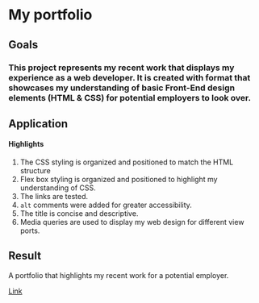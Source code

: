 # My portfolio

## Goals

### This project represents my recent work that displays my experience as a web developer.  It is created with format that showcases my understanding of basic Front-End design elements (HTML & CSS) for potential employers to look over.
## Application

#### Highlights
1. The CSS styling is organized and positioned to match the HTML structure 
2. Flex box styling is organized and positioned to highlight my understanding of CSS.
3. The links are tested.
4. `alt` comments were added for greater accessibility.
5. The title is concise and descriptive.
6. Media queries are used to display my web design for different view ports.

## Result

A portfolio that highlights my recent work for a potential employer. 

[Link](https://olivelliott.github.io/portfolio/)